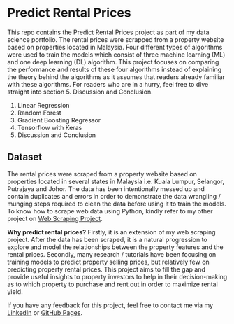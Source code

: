 # Predict Rental Prices
This repo contains the Predict Rental Prices project as part of my data science portfolio. The rental prices were scrapped from a property website based on properties located in Malaysia. Four different types of algorithms were used to train the models which consist of three machine learning (ML) and one deep learning (DL) algorithm. This project focuses on comparing the performance and results of these four algorithms instead of explaining the theory behind the algorithms as it assumes that readers already familiar with these algorithms. For readers who are in a hurry, feel free to dive straight into section 5. Discussion and Conclusion.

1. Linear Regression
2. Random Forest
3. Gradient Boosting Regressor
4. Tensorflow with Keras
5. Discussion and Conclusion

## Dataset
The rental prices were scraped from a property website based on properties located in several states in Malaysia i.e. Kuala Lumpur, Selangor, Putrajaya and Johor. The data has been intentionally messed up and contain duplicates and errors in order to demonstrate the data wrangling / munging steps required to clean the data before using it to train the models. To know how to scrape web data using Python, kindly refer to my other project on [Web Scraping Project](https://github.com/limchiahooi/web-scraping-rental). 

**Why predict rental prices?** 
Firstly, it is an extension of my web scraping project. After the data has been scraped, it is a natural progression to explore and model the relationships between the property features and the rental prices. Secondly, many research / tutorials have been focusing on training models to predict property selling prices, but relatively few on predicting property rental prices. This project aims to fill the gap and provide useful insights to property investors to help in their decision-making as to which property to purchase and rent out in order to maximize rental yield.

If you have any feedback for this project, feel free to contact me via my [LinkedIn](https://www.linkedin.com/in/limchiahooi) or [GitHub Pages](https://limchiahooi.github.io).
